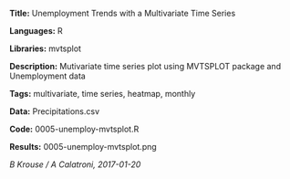 **Title:**  Unemployment Trends with a Multivariate Time Series 

**Languages:** R

**Libraries:** mvtsplot

**Description:** Mutivariate time series plot using MVTSPLOT package and Unemployment data  

**Tags:** multivariate, time series, heatmap, monthly 

**Data:** Precipitations.csv

**Code:** 0005-unemploy-mvtsplot.R

**Results:** 0005-unemploy-mvtsplot.png

[comment]: <> (---END OF HEADER---)

*B Krouse / A Calatroni, 2017-01-20* 
  

